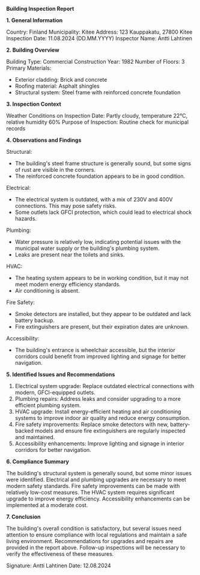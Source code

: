 **Building Inspection Report**

**1. General Information**

Country: Finland
Municipality: Kitee
Address: 123 Kauppakatu, 27800 Kitee
Inspection Date: 11.08.2024 (DD.MM.YYYY)
Inspector Name: Antti Lahtinen

**2. Building Overview**

Building Type: Commercial
Construction Year: 1982
Number of Floors: 3
Primary Materials:
- Exterior cladding: Brick and concrete
- Roofing material: Asphalt shingles
- Structural system: Steel frame with reinforced concrete foundation

**3. Inspection Context**

Weather Conditions on Inspection Date: Partly cloudy, temperature 22°C, relative humidity 60%
Purpose of Inspection: Routine check for municipal records

**4. Observations and Findings**

Structural:
- The building's steel frame structure is generally sound, but some signs of rust are visible in the corners.
- The reinforced concrete foundation appears to be in good condition.

Electrical:
- The electrical system is outdated, with a mix of 230V and 400V connections. This may pose safety risks.
- Some outlets lack GFCI protection, which could lead to electrical shock hazards.

Plumbing:
- Water pressure is relatively low, indicating potential issues with the municipal water supply or the building's plumbing system.
- Leaks are present near the toilets and sinks.

HVAC:
- The heating system appears to be in working condition, but it may not meet modern energy efficiency standards.
- Air conditioning is absent.

Fire Safety:
- Smoke detectors are installed, but they appear to be outdated and lack battery backup.
- Fire extinguishers are present, but their expiration dates are unknown.

Accessibility:
- The building's entrance is wheelchair accessible, but the interior corridors could benefit from improved lighting and signage for better navigation.

**5. Identified Issues and Recommendations**

1. Electrical system upgrade: Replace outdated electrical connections with modern, GFCI-equipped outlets.
2. Plumbing repairs: Address leaks and consider upgrading to a more efficient plumbing system.
3. HVAC upgrade: Install energy-efficient heating and air conditioning systems to improve indoor air quality and reduce energy consumption.
4. Fire safety improvements: Replace smoke detectors with new, battery-backed models and ensure fire extinguishers are regularly inspected and maintained.
5. Accessibility enhancements: Improve lighting and signage in interior corridors for better navigation.

**6. Compliance Summary**

The building's structural system is generally sound, but some minor issues were identified. Electrical and plumbing upgrades are necessary to meet modern safety standards. Fire safety improvements can be made with relatively low-cost measures. The HVAC system requires significant upgrade to improve energy efficiency. Accessibility enhancements can be implemented at a moderate cost.

**7. Conclusion**

The building's overall condition is satisfactory, but several issues need attention to ensure compliance with local regulations and maintain a safe living environment. Recommendations for upgrades and repairs are provided in the report above. Follow-up inspections will be necessary to verify the effectiveness of these measures.

Signature: Antti Lahtinen
Date: 12.08.2024